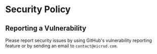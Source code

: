 # Security Policy

## Reporting a Vulnerability

Please report security issues by using GitHub's vulnerability reporting feature or by sending an email to `contact@eicrud.com`.